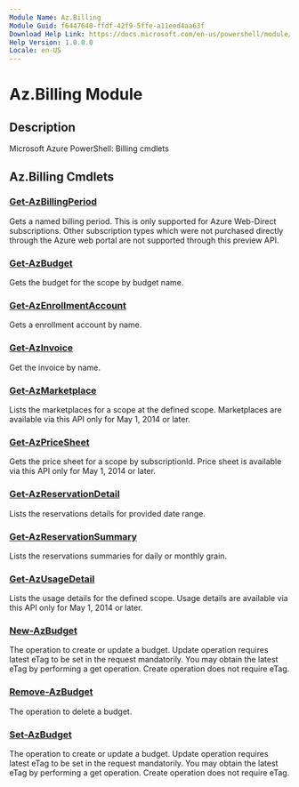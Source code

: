 ```yaml
---
Module Name: Az.Billing
Module Guid: f6447640-ffdf-42f9-5ffe-a11eed4aa63f
Download Help Link: https://docs.microsoft.com/en-us/powershell/module/az.billing
Help Version: 1.0.0.0
Locale: en-US
---
```


# Az.Billing Module
## Description
Microsoft Azure PowerShell: Billing cmdlets

## Az.Billing Cmdlets
### [Get-AzBillingPeriod](Get-AzBillingPeriod.md)
Gets a named billing period.
This is only supported for Azure Web-Direct subscriptions.
Other subscription types which were not purchased directly through the Azure web portal are not supported through this preview API.

### [Get-AzBudget](Get-AzBudget.md)
Gets the budget for the scope by budget name.

### [Get-AzEnrollmentAccount](Get-AzEnrollmentAccount.md)
Gets a enrollment account by name.

### [Get-AzInvoice](Get-AzInvoice.md)
Get the invoice by name.

### [Get-AzMarketplace](Get-AzMarketplace.md)
Lists the marketplaces for a scope at the defined scope.
Marketplaces are available via this API only for May 1, 2014 or later.

### [Get-AzPriceSheet](Get-AzPriceSheet.md)
Gets the price sheet for a scope by subscriptionId.
Price sheet is available via this API only for May 1, 2014 or later.

### [Get-AzReservationDetail](Get-AzReservationDetail.md)
Lists the reservations details for provided date range.

### [Get-AzReservationSummary](Get-AzReservationSummary.md)
Lists the reservations summaries for daily or monthly grain.

### [Get-AzUsageDetail](Get-AzUsageDetail.md)
Lists the usage details for the defined scope.
Usage details are available via this API only for May 1, 2014 or later.

### [New-AzBudget](New-AzBudget.md)
The operation to create or update a budget.
Update operation requires latest eTag to be set in the request mandatorily.
You may obtain the latest eTag by performing a get operation.
Create operation does not require eTag.

### [Remove-AzBudget](Remove-AzBudget.md)
The operation to delete a budget.

### [Set-AzBudget](Set-AzBudget.md)
The operation to create or update a budget.
Update operation requires latest eTag to be set in the request mandatorily.
You may obtain the latest eTag by performing a get operation.
Create operation does not require eTag.

